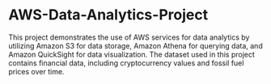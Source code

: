 # AWS-Data-Analytics-Project
This project demonstrates the use of AWS services for data analytics by utilizing Amazon S3 for data storage, Amazon Athena for querying data, and Amazon QuickSight for data visualization. The dataset used in this project contains financial data, including cryptocurrency values and fossil fuel prices over time.
